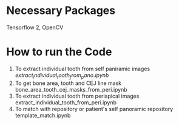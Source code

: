 # Necessary Packages
Tensorflow 2, OpenCV 
# How to run the Code
1. To extract individual tooth from self paniramic images 
          $extract_individual_tooth_from_pano.ipynb$
3. To get bone area, tooth and CEJ line mask bone_area_tooth_cej_masks_from_peri.ipynb
4. To extract individual tooth from periapical images extract_individual_tooth_from_peri.ipynb
5. To match with repository or patient's self panoramic repository template_match.ipynb
